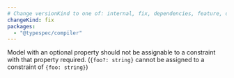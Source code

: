 ```yaml
---
# Change versionKind to one of: internal, fix, dependencies, feature, deprecation, breaking
changeKind: fix
packages:
  - "@typespec/compiler"
---
```


Model with an optional property should not be assignable to a constraint with that property required. (`{foo?: string}` cannot be assigned to a constraint of `{foo: string}`)
